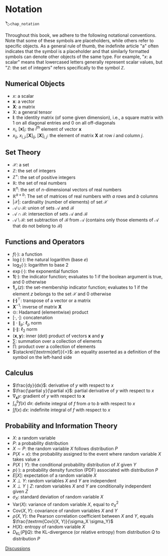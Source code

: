 # Notation
:label:`chap_notation`

Throughout this book, we adhere 
to the following notational conventions.
Note that some of these symbols are placeholders,
while others refer to specific objects.
As a general rule of thumb, 
the indefinite article "a" often indicates
that the symbol is a placeholder
and that similarly formatted symbols
can denote other objects of the same type.
For example, "$x$: a scalar" means 
that lowercased letters generally
represent scalar values,
but "$\mathbb{Z}$: the set of integers"
refers specifically to the symbol $\mathbb{Z}$.



## Numerical Objects

* $x$: a scalar
* $\mathbf{x}$: a vector
* $\mathbf{X}$: a matrix
* $\mathsf{X}$: a general tensor
* $\mathbf{I}$: the identity matrix (of some given dimension), i.e., a square matrix with $1$ on all diagonal entries and $0$ on all off-diagonals
* $x_i$, $[\mathbf{x}]_i$: the $i^\textrm{th}$ element of vector $\mathbf{x}$
* $x_{ij}$, $x_{i,j}$,$[\mathbf{X}]_{ij}$, $[\mathbf{X}]_{i,j}$: the element of matrix $\mathbf{X}$ at row $i$ and column $j$.



## Set Theory


* $\mathcal{X}$: a set
* $\mathbb{Z}$: the set of integers
* $\mathbb{Z}^+$: the set of positive integers
* $\mathbb{R}$: the set of real numbers
* $\mathbb{R}^n$: the set of $n$-dimensional vectors of real numbers
* $\mathbb{R}^{a\times b}$: The set of matrices of real numbers with $a$ rows and $b$ columns
* $|\mathcal{X}|$: cardinality (number of elements) of set $\mathcal{X}$
* $\mathcal{A}\cup\mathcal{B}$: union of sets $\mathcal{A}$ and $\mathcal{B}$
* $\mathcal{A}\cap\mathcal{B}$: intersection of sets $\mathcal{A}$ and $\mathcal{B}$
* $\mathcal{A}\setminus\mathcal{B}$: set subtraction of $\mathcal{B}$ from $\mathcal{A}$ (contains only those elements of $\mathcal{A}$ that do not belong to $\mathcal{B}$)



## Functions and Operators


* $f(\cdot)$: a function
* $\log(\cdot)$: the natural logarithm (base $e$)
* $\log_2(\cdot)$: logarithm to base $2$
* $\exp(\cdot)$: the exponential function
* $\mathbf{1}(\cdot)$: the indicator function; evaluates to $1$ if the boolean argument is true, and $0$ otherwise
* $\mathbf{1}_{\mathcal{X}}(z)$: the set-membership indicator function; evaluates to $1$ if the element $z$ belongs to the set $\mathcal{X}$ and $0$ otherwise
* $\mathbf{(\cdot)}^\top$: transpose of a vector or a matrix
* $\mathbf{X}^{-1}$: inverse of matrix $\mathbf{X}$
* $\odot$: Hadamard (elementwise) product
* $[\cdot, \cdot]$: concatenation
* $\|\cdot\|_p$: $\ell_p$ norm
* $\|\cdot\|$: $\ell_2$ norm
* $\langle \mathbf{x}, \mathbf{y} \rangle$: inner (dot) product of vectors $\mathbf{x}$ and $\mathbf{y}$
* $\sum$: summation over a collection of elements
* $\prod$: product over a collection of elements
* $\stackrel{\textrm{def}}{=}$: an equality asserted as a definition of the symbol on the left-hand side



## Calculus

* $\frac{dy}{dx}$: derivative of $y$ with respect to $x$
* $\frac{\partial y}{\partial x}$: partial derivative of $y$ with respect to $x$
* $\nabla_{\mathbf{x}} y$: gradient of $y$ with respect to $\mathbf{x}$
* $\int_a^b f(x) \;dx$: definite integral of $f$ from $a$ to $b$ with respect to $x$
* $\int f(x) \;dx$: indefinite integral of $f$ with respect to $x$



## Probability and Information Theory

* $X$: a random variable
* $P$: a probability distribution
* $X \sim P$: the random variable $X$ follows distribution $P$
* $P(X=x)$: the probability assigned to the event where random variable $X$ takes value $x$
* $P(X \mid Y)$: the conditional probability distribution of $X$ given $Y$
* $p(\cdot)$: a probability density function (PDF) associated with distribution $P$
* ${E}[X]$: expectation of a random variable $X$
* $X \perp Y$: random variables $X$ and $Y$ are independent
* $X \perp Y \mid Z$: random variables  $X$  and  $Y$ are conditionally independent given $Z$
* $\sigma_X$: standard deviation of random variable $X$
* $\textrm{Var}(X)$: variance of random variable $X$, equal to $\sigma^2_X$
* $\textrm{Cov}(X, Y)$: covariance of random variables $X$ and $Y$
* $\rho(X, Y)$: the Pearson correlation coefficient between $X$ and $Y$, equals $\frac{\textrm{Cov}(X, Y)}{\sigma_X \sigma_Y}$
* $H(X)$: entropy of random variable $X$
* $D_{\textrm{KL}}(P\|Q)$: the KL-divergence (or relative entropy) from distribution $Q$ to distribution $P$



[Discussions](https://discuss.d2l.ai/t/25)
